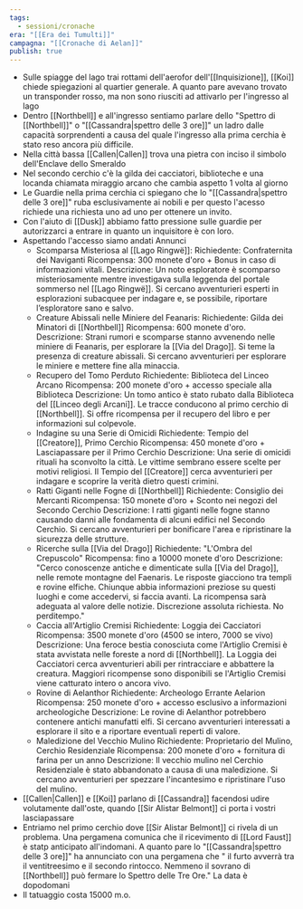 ```yaml
---
tags:
  - sessioni/cronache
era: "[[Era dei Tumulti]]"
campagna: "[[Cronache di Aelan]]"
publish: true
---
```


- Sulle spiagge del lago trai rottami dell'aerofor dell'[[Inquisizione]], [[Koi]] chiede spiegazioni al quartier generale. A quanto pare avevano trovato un transponder rosso, ma non sono riusciti ad attivarlo per l'ingresso al lago
- Dentro [[Northbell]] e all'ingresso sentiamo parlare dello "Spettro di [[Northbell]]" o "[[Cassandra|spettro delle 3 ore]]" un ladro dalle capacità sorprendenti a causa del quale l'ingresso alla prima cerchia è stato reso ancora più difficile.
- Nella città bassa [[Callen|Callen]] trova una pietra con inciso il simbolo dell'Enclave dello Smeraldo
- Nel secondo cerchio c'è la gilda dei cacciatori, biblioteche e una locanda chiamata miraggio arcano che cambia aspetto 1 volta al giorno
- Le Guardie nella prima cerchia ci spiegano che lo "[[Cassandra|spettro delle 3 ore]]" ruba esclusivamente ai nobili e per questo l'acesso richiede una richiesta uno ad uno per ottenere un invito. 
- Con l'aiuto di [[Dusk]] abbiamo fatto pressione sulle guardie per autorizzarci a entrare in quanto un inquisitore è con loro.
- Aspettando l'accesso siamo andati Annunci
	- Scomparsa Misteriosa al [[Lago Ringwë]]: Richiedente: Confraternita dei Naviganti Ricompensa: 300 monete d'oro + Bonus in caso di informazioni vitali. Descrizione: Un noto esploratore è scomparso misteriosamente mentre investigava sulla leggenda del portale sommerso nel [[Lago Ringwë]]. Si cercano avventurieri esperti in esplorazioni subacquee per indagare e, se possibile, riportare l’esploratore sano e salvo.
	- Creature Abissali nelle Miniere del Feanaris: Richiedente: Gilda dei Minatori di [[Northbell]]  Ricompensa: 600 monete d'oro. Descrizione: Strani rumori e scomparse stanno avvenendo nelle miniere di Feanaris, per esplorare la [[Via del Drago]]. Si teme la presenza di creature abissali. Si cercano avventurieri per esplorare le miniere e mettere fine alla minaccia.
	- Recupero del Tomo Perduto Richiedente: Biblioteca del Linceo Arcano Ricompensa: 200 monete d'oro + accesso speciale alla Biblioteca  Descrizione: Un tomo antico è stato rubato dalla Biblioteca del [[Linceo degli Arcani]]. Le tracce conducono al primo cerchio di [[Northbell]]. Si offre ricompensa per il recupero del libro e per informazioni sul colpevole.
	- Indagine su una Serie di Omicidi Richiedente: Tempio del [[Creatore]], Primo Cerchio Ricompensa: 450 monete d'oro + Lasciapassare per il Primo Cerchio Descrizione: Una serie di omicidi rituali ha sconvolto la città. Le vittime sembrano essere scelte per motivi religiosi. Il Tempio del [[Creatore]] cerca avventurieri per indagare e scoprire la verità dietro questi crimini.
	- Ratti Giganti nelle Fogne di [[Northbell]] Richiedente: Consiglio dei Mercanti  Ricompensa: 150 monete d'oro + Sconto nei negozi del Secondo Cerchio  Descrizione: I ratti giganti nelle fogne stanno causando danni alle fondamenta di alcuni edifici nel Secondo Cerchio. Si cercano avventurieri per bonificare l'area e ripristinare la sicurezza delle strutture.
	- Ricerche sulla [[Via del Drago]] Richiedente: "L'Ombra del Crepuscolo" Ricompensa: fino a 10000 monete d'oro Descrizione: "Cerco conoscenze antiche e dimenticate sulla [[Via del Drago]], nelle remote montagne del Faenaris. Le risposte giacciono tra templi e rovine elfiche. Chiunque abbia informazioni preziose su questi luoghi e come accedervi, si faccia avanti. La ricompensa sarà adeguata al valore delle notizie. Discrezione assoluta richiesta. No perditempo."
	- Caccia all'Artiglio Cremisi  Richiedente: Loggia dei Cacciatori  Ricompensa: 3500 monete d'oro (4500 se intero, 7000 se vivo)  Descrizione: Una feroce bestia conosciuta come l'Artiglio Cremisi è stata avvistata nelle foreste a nord di [[Northbell]]. La Loggia dei Cacciatori cerca avventurieri abili per rintracciare e abbattere la creatura. Maggiori ricompense sono disponibili se l'Artiglio Cremisi viene catturato intero o ancora vivo.
	- Rovine di Aelanthor Richiedente: Archeologo Errante Aelarion Ricompensa: 250 monete d'oro + accesso esclusivo a informazioni archeologiche  Descrizione: Le rovine di Aelanthor potrebbero contenere antichi manufatti elfi. Si cercano avventurieri interessati a esplorare il sito e a riportare eventuali reperti di valore.
	- Maledizione del Vecchio Mulino Richiedente: Proprietario del Mulino, Cerchio Residenziale Ricompensa: 200 monete d'oro + fornitura di farina per un anno Descrizione: Il vecchio mulino nel Cerchio Residenziale è stato abbandonato a causa di una maledizione. Si cercano avventurieri per spezzare l'incantesimo e ripristinare l'uso del mulino.
- [[Callen|Callen]] e [[Koi]] parlano di [[Cassandra]] facendosi udire volutamente dall'oste, quando [[Sir Alistar Belmont]] ci porta i vostri lasciapassare
- Entriamo nel primo cerchio dove [[Sir Alistar Belmont]] ci rivela di un problema. Una pergamena comunica che il ricevimento di [[Lord Faust]] è statp anticipato all'indomani. A quanto pare lo "[[Cassandra|spettro delle 3 ore]]" ha annunciato con una pergamena che " il furto avverrà tra il ventitreesimo e il secondo rintocco. Nemmeno il sovrano di [[Northbell]] può fermare lo Spettro delle Tre Ore." La data è dopodomani
- Il tatuaggio costa 15000 m.o.

